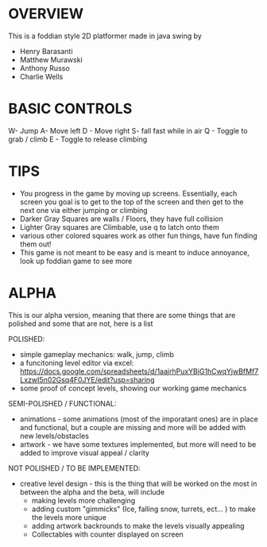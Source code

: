 # OVERVIEW
This is a foddian style 2D platformer made in java swing by
- Henry Barasanti
- Matthew Murawski
- Anthony Russo
- Charlie Wells


# BASIC CONTROLS

W- Jump
A- Move left
D - Move right
S- fall fast while in air
Q - Toggle to grab / climb
E - Toggle to release climbing

# TIPS
- You progress in the game by moving up screens. Essentially, each screen you goal is to get to the top of the screen and then get to the next one via either jumping or climbing
- Darker Gray Squares are walls / Floors, they have full collision
- Lighter Gray squares are Climbable, use q to latch onto them
- various other colored squares work as other fun things, have fun finding them out!
- This game is not meant to be easy and is meant to induce annoyance, look up foddian game to see more


# ALPHA

This is our alpha version, meaning that there are some things that are polished and some that are not, here is a list

POLISHED:
- simple gameplay mechanics: walk, jump, climb
- a funcitoning level editor via excel: https://docs.google.com/spreadsheets/d/1aajrhPuxYBjG1hCwqYjwBfMf7LxzwI5n02Gsq4F0JYE/edit?usp=sharing 
- some proof of concept levels, showing our working game mechanics

SEMI-POLISHED / FUNCTIONAL:
- animations - some animations (most of the imporatant ones) are in place and functional, but a couple are missing and more will be added with new levels/obstacles
- artwork - we have some textures implemented, but more will need to be added to improve visual appeal / clarity

NOT POLISHED / TO BE IMPLEMENTED:
- creative level design - this is the thing that will be worked on the most in between the alpha and the beta, will include
    - making levels more challenging 
    - adding custom "gimmicks" (Ice, falling snow, turrets, ect... ) to make the levels more unique
    - adding artwork backrounds to make the levels visually appealing
    - Collectables with counter displayed on screen
